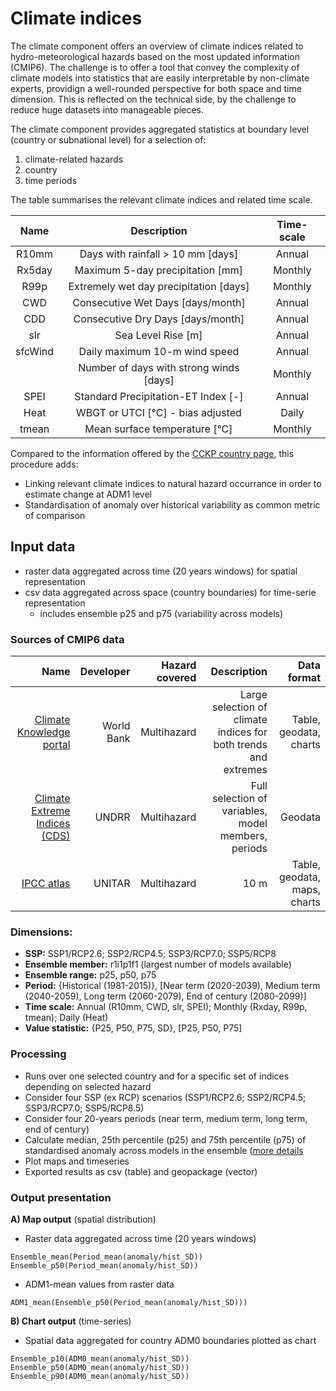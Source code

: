 # Climate indices

The climate component offers an overview of climate indices related to hydro-meteorological hazards based on the most updated information (CMIP6).
The challenge is to offer a tool that convey the complexity of climate models into statistics that are easily interpretable by non-climate experts, providign a well-rounded perspective for both space and time dimension.
This is reflected on the technical side, by the challenge to reduce huge datasets into manageable pieces.

The climate component provides aggregated statistics at boundary level (country or subnational level) for a selection of:
 1) climate-related hazards
 2) country
 3) time periods

The table summarises the relevant climate indices and related time scale. 

|   Name   |                  Description                  |  Time-scale  |
|:--------:|:---------------------------------------------:|:------------:|
| R10mm    | Days with rainfall > 10 mm [days]             |    Annual    |
| Rx5day   | Maximum 5-day precipitation [mm]              |    Monthly   |
| R99p     | Extremely wet day precipitation [days]  	   |    Monthly   |
| CWD      | Consecutive Wet Days [days/month]             |    Annual    |
| CDD      | Consecutive Dry Days [days/month]             |    Annual    |
| slr      | Sea Level Rise [m]                            |    Annual    |
| sfcWind  | Daily maximum 10-m wind speed                 |    Annual    |
|          | Number of days with strong winds [days]       |    Monthly   |
| SPEI     | Standard Precipitation-ET Index [-]           |    Annual    |
| Heat     | WBGT or UTCI [°C] - bias adjusted             |     Daily    |
| tmean    | Mean surface temperature [°C]                 |    Monthly   |

Compared to the information offered by the [CCKP country page](https://climateknowledgeportal.worldbank.org/country/pakistan/climate-data-projections), this procedure adds:
- Linking relevant climate indices to natural hazard occurrance in order to estimate change at ADM1 level
- Standardisation of anomaly over historical variability as common metric of comparison

## Input data
- raster data aggregated across time (20 years windows) for spatial representation
- csv data aggregated across space (country boundaries) for time-serie representation
  - includes ensemble p25 and p75 (variability across models)

### Sources of CMIP6 data

| **Name** | **Developer** | **Hazard covered** | **Description** | **Data format** |
|---:|---:|---:|---:|---:|
| [Climate Knowledge portal](https://climateknowledgeportal.worldbank.org) | World Bank | Multihazard | Large selection of climate indices for both trends and extremes | Table, geodata, charts |
| [Climate Extreme Indices (CDS)](https://cds.climate.copernicus.eu/cdsapp#!/dataset/sis-extreme-indices-cmip6) | UNDRR | Multihazard | Full selection of variables, model members, periods | Geodata |
| [IPCC atlas](https://interactive-atlas.ipcc.ch/regional-information) | UNITAR | Multihazard | 10 m | Table, geodata, maps, charts |       

### Dimensions:
   - **SSP:** SSP1/RCP2.6; SSP2/RCP4.5; SSP3/RCP7.0; SSP5/RCP8
   - **Ensemble member:** r1i1p1f1 (largest number of models available)
   - **Ensemble  range:** p25, p50, p75
   - **Period:** {Historical (1981-2015)}, [Near term (2020-2039), Medium term (2040-2059), Long term (2060-2079), End of century (2080-2099)]
   - **Time scale:** Annual (R10mm, CWD, slr, SPEI); Monthly (Rxday, R99p, tmean); Daily (Heat) 
   - **Value statistic:** {P25, P50, P75, SD}, [P25, P50, P75] 

### Processing

- Runs over one selected country and for a specific set of indices depending on selected hazard
- Consider four SSP (ex RCP) scenarios (SSP1/RCP2.6; SSP2/RCP4.5; SSP3/RCP7.0; SSP5/RCP8.5)
- Consider four 20-years periods (near term, medium term, long term, end of century)
- Calculate median, 25th percentile (p25) and 75th percentile (p75) of standardised anomaly across models in the ensemble ([more details](https://climateinformation.org/confidence-and-robustness/how-to-interpret-agreement-ensemble-value-range/)
- Plot maps and timeseries
- Exported results as csv (table) and geopackage (vector)

### Output presentation

**A) Map output** (spatial distribution)
   - Raster data aggregated across time (20 years windows)
```
Ensemble_mean(Period_mean(anomaly/hist_SD))
Ensemble_p50(Period_mean(anomaly/hist_SD))
```
   - ADM1-mean values from raster data
```
ADM1_mean(Ensemble_p50(Period_mean(anomaly/hist_SD)))
```
  
**B) Chart output** (time-series)
   - Spatial data aggregated for country ADM0 boundaries plotted as chart
  ```
Ensemble_p10(ADM0_mean(anomaly/hist_SD))
Ensemble_p50(ADM0_mean(anomaly/hist_SD))
Ensemble_p90(ADM0_mean(anomaly/hist_SD))
  ```
